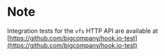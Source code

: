 # Note

Integration tests for the `vfs` HTTP API are available at [https://github.com/bigcompany/hook.io-test](https://github.com/bigcompany/hook.io-test)